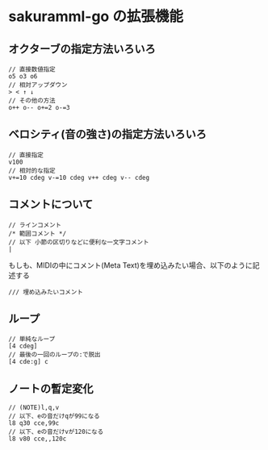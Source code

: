 # sakuramml-go の拡張機能

## オクターブの指定方法いろいろ

```
// 直接数値指定
o5 o3 o6
// 相対アップダウン
> < ↑ ↓
// その他の方法
o++ o-- o+=2 o-=3
```

## ベロシティ(音の強さ)の指定方法いろいろ

```
// 直接指定
v100
// 相対的な指定
v+=10 cdeg v-=10 cdeg v++ cdeg v-- cdeg
```

## コメントについて

```
// ラインコメント
/* 範囲コメント */
// 以下 小節の区切りなどに便利な一文字コメント
|
```

もしも、MIDIの中にコメント(Meta Text)を埋め込みたい場合、以下のように記述する

```
/// 埋め込みたいコメント
```

## ループ

```
// 単純なループ
[4 cdeg]
// 最後の一回のループの:で脱出
[4 cde:g] c
```

## ノートの暫定変化

```
// (NOTE)l,q,v
// 以下、eの音だけqが99になる
l8 q30 cce,99c
// 以下、eの音だけvが120になる
l8 v80 cce,,120c
```

